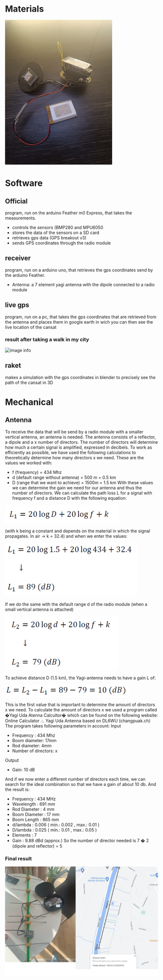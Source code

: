 # Materials

![image info](./Image/prime.png)

# Software

## Official 
program, run on the arduino Feather m0 Express, that 	takes the measurements. 
- controls the sensors (BMP280 and MPU6050
- stores the data of the sensors on a SD card
- retrieves gps data (GPS breakout v3)
- sends GPS coordinates through the radio module
## receiver
program, run on a arduino uno, that retrieves the gps
coordinates send by the arduino Feather.
- Antenna: a 7 element yagi antenna with the dipole connected to a radio module
## live gps
program, run on a pc, that takes the gps coordinates that are retrieved from the antenna and places them in google earth in wich you can then see the live location of the cansat
### result after taking a walk in my city
![image info](./Image/gps.png)
## raket
makes a simulation with the gps coordinates in blender to precisely see the path of the cansat in 3D

# Mechanical

## Antenna
To receive the data that will be send by a radio module with a smaller vertical antenna, an antenna is needed. The antenna consists of a reflector, a dipole and a x number of directors. The number of directors will determine how much a certain signal is amplified, expressed in decibels. 
To work as efficiently as possible, we have used the following calculations to theoretically determine how many directors x we need. These are the values we worked with:

- f (frequency) = 434 Mhz 
- d (default range without antenna) = 500 m = 0.5 km 
- D (range that we want to achieve) = 1500m = 1.5 km 
With these values we can determine the gain we need for our antenna and thus the number of directors.
We can calculate the path loss L for a signal with frequency f and a distance D with the following equation:

![image info](./Image/eq1.png)

(with k being a constant and depends on the material in which the signal propagates. In air -> k = 32.4) 
and when we enter the values:

![image info](./Image/eq2.png)

If we do the same with the default range d of the radio module (when a small vertical antenna is attached)
 
![image info](./Image/eq3.png)

To achieve distance D (1.5 km), the Yagi-antenna needs to have a gain L of:

![image info](./Image/eq5.png)

This is the first value that is important to determine the amount of directors x we need. 
To calculate the amount of directors x we used a program called �Yagi Uda Atenna Calcultor� which can be found on the following website: Online Calculator .:. Yagi Uda Antenna based on DL6WU (changpuak.ch) 
The program takes following parameters in account:
Input

- Frequency : 434 Mhz 
- Boom diameter: 17mm 
- Rod diameter: 4mm 
- Number of directors: x

Output

- Gain: 10 dB 

And if we now enter a different number of directors each time, we can search for the ideal combination so that we have a gain of about 10 db. 
And the result is: 

- Frequency : 434 MHz 
- Wavelength : 691 mm 
- Rod Diameter : 4 mm 
- Boom Diameter : 17 mm 
- Boom Length : 865 mm 
- d/lambda : 0.006 ( min.: 0.002 , max.: 0.01 ) 
- D/lambda : 0.025 ( min.: 0.01 , max.: 0.05 ) 
- Elements : 7 
- Gain : 9.88 dBd (approx.) 
So the number of director needed is 7 � 2 (dipole and reflector) = 5

### Final result

![image info](./Image/yagi.png)
